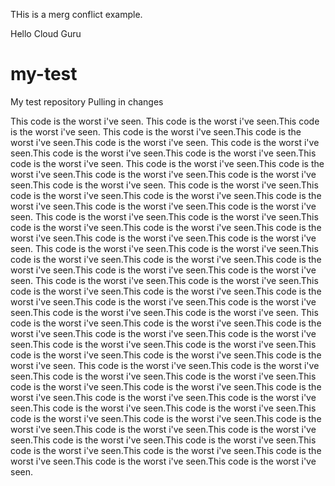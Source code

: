 THis is a merg conflict example.

Hello Cloud Guru
# my-test
My test repository
Pulling in changes

This code is the worst i've seen.
This code is the worst i've seen.This code is the worst i've seen.
This code is the worst i've seen.This code is the worst i've seen.This code is the worst i've seen.
This code is the worst i've seen.This code is the worst i've seen.This code is the worst i've seen.This code is the worst i've seen.
This code is the worst i've seen.This code is the worst i've seen.This code is the worst i've seen.This code is the worst i've seen.This code is the worst i've seen.
This code is the worst i've seen.This code is the worst i've seen.This code is the worst i've seen.This code is the worst i've seen.This code is the worst i've seen.This code is the worst i've seen.
This code is the worst i've seen.This code is the worst i've seen.This code is the worst i've seen.This code is the worst i've seen.This code is the worst i've seen.This code is the worst i've seen.This code is the worst i've seen.
This code is the worst i've seen.This code is the worst i've seen.This code is the worst i've seen.This code is the worst i've seen.This code is the worst i've seen.This code is the worst i've seen.This code is the worst i've seen.
This code is the worst i've seen.This code is the worst i've seen.This code is the worst i've seen.This code is the worst i've seen.This code is the worst i've seen.This code is the worst i've seen.This code is the worst i've seen.This code is the worst i've seen.This code is the worst i've seen.
This code is the worst i've seen.This code is the worst i've seen.This code is the worst i've seen.This code is the worst i've seen.This code is the worst i've seen.This code is the worst i've seen.This code is the worst i've seen.This code is the worst i've seen.This code is the worst i've seen.This code is the worst i've seen.
This code is the worst i've seen.This code is the worst i've seen.This code is the worst i've seen.This code is the worst i've seen.This code is the worst i've seen.This code is the worst i've seen.This code is the worst i've seen.This code is the worst i've seen.This code is the worst i've seen.This code is the worst i've seen.This code is the worst i've seen.This code is the worst i've seen.This code is the worst i've seen.This code is the worst i've seen.This code is the worst i've seen.This code is the worst i've seen.This code is the worst i've seen.This code is the worst i've seen.This code is the worst i've seen.This code is the worst i've seen.This code is the worst i've seen.This code is the worst i've seen.This code is the worst i've seen.
